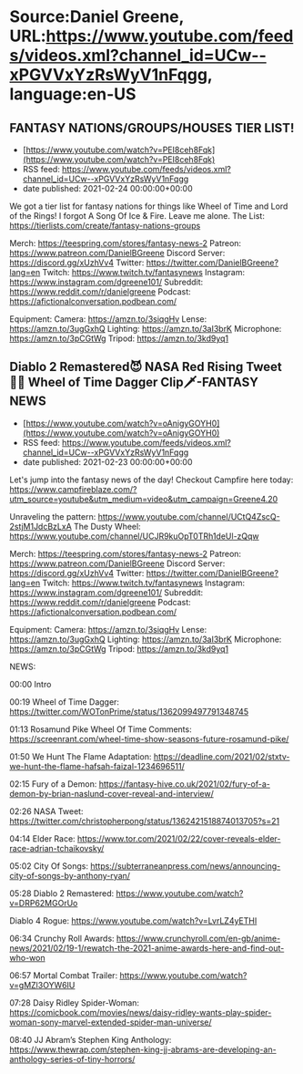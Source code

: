 # Source:Daniel Greene, URL:https://www.youtube.com/feeds/videos.xml?channel_id=UCw--xPGVVxYzRsWyV1nFqgg, language:en-US

## FANTASY NATIONS/GROUPS/HOUSES TIER LIST!
 - [https://www.youtube.com/watch?v=PEI8ceh8Fqk](https://www.youtube.com/watch?v=PEI8ceh8Fqk)
 - RSS feed: https://www.youtube.com/feeds/videos.xml?channel_id=UCw--xPGVVxYzRsWyV1nFqgg
 - date published: 2021-02-24 00:00:00+00:00

We got a tier list for fantasy nations for things like Wheel of Time and Lord of the Rings! I forgot A Song Of Ice & Fire. Leave me alone. 
The List: https://tierlists.com/create/fantasy-nations-groups  


Merch: https://teespring.com/stores/fantasy-news-2
Patreon: https://www.patreon.com/DanielBGreene
Discord Server: https://discord.gg/xUzhVv4
Twitter: https://twitter.com/DanielBGreene?lang=en
Twitch: https://www.twitch.tv/fantasynews
Instagram: https://www.instagram.com/dgreene101/
Subreddit: https://www.reddit.com/r/danielgreene 
Podcast: https://afictionalconversation.podbean.com/


Equipment: 
Camera: https://amzn.to/3siqgHv 
Lense: https://amzn.to/3ugGxhQ 
Lighting: https://amzn.to/3aI3brK 
Microphone: https://amzn.to/3pCGtWg 
Tripod: https://amzn.to/3kd9yq1

## Diablo 2 Remastered😈 NASA Red Rising Tweet🧑‍🚀 Wheel of Time Dagger Clip🗡️-FANTASY NEWS
 - [https://www.youtube.com/watch?v=oAnigyGOYH0](https://www.youtube.com/watch?v=oAnigyGOYH0)
 - RSS feed: https://www.youtube.com/feeds/videos.xml?channel_id=UCw--xPGVVxYzRsWyV1nFqgg
 - date published: 2021-02-23 00:00:00+00:00

Let's jump into the fantasy news of the day! 
Checkout Campfire here today: https://www.campfireblaze.com/?utm_source=youtube&utm_medium=video&utm_campaign=Greene4.20 

Unraveling the pattern: https://www.youtube.com/channel/UCtQ4ZscQ-2stjM1JdcBzLxA 
The Dusty Wheel: https://www.youtube.com/channel/UCJR9kuOpT0TRh1deUl-zQqw 

Merch: https://teespring.com/stores/fantasy-news-2
Patreon: https://www.patreon.com/DanielBGreene
Discord Server: https://discord.gg/xUzhVv4
Twitter: https://twitter.com/DanielBGreene?lang=en
Twitch: https://www.twitch.tv/fantasynews
Instagram: https://www.instagram.com/dgreene101/
Subreddit: https://www.reddit.com/r/danielgreene 
Podcast: https://afictionalconversation.podbean.com/

Equipment: 
Camera: https://amzn.to/3siqgHv 
Lense: https://amzn.to/3ugGxhQ 
Lighting: https://amzn.to/3aI3brK 
Microphone: https://amzn.to/3pCGtWg 
Tripod: https://amzn.to/3kd9yq1 

NEWS: 

00:00 Intro 

00:19 Wheel of Time Dagger: https://twitter.com/WOTonPrime/status/1362099497791348745   

01:13 Rosamund Pike Wheel Of Time Comments: https://screenrant.com/wheel-time-show-seasons-future-rosamund-pike/ 

01:50 We Hunt The Flame Adaptation: https://deadline.com/2021/02/stxtv-we-hunt-the-flame-hafsah-faizal-1234696511/ 

02:15 Fury of a Demon: https://fantasy-hive.co.uk/2021/02/fury-of-a-demon-by-brian-naslund-cover-reveal-and-interview/ 

02:26 NASA Tweet: https://twitter.com/christopherpong/status/1362421518874013705?s=21 

04:14 Elder Race: https://www.tor.com/2021/02/22/cover-reveals-elder-race-adrian-tchaikovsky/ 

05:02 City Of Songs: https://subterraneanpress.com/news/announcing-city-of-songs-by-anthony-ryan/ 

05:28 Diablo 2 Remastered: https://www.youtube.com/watch?v=DRP62MGOrUo 

Diablo 4 Rogue: https://www.youtube.com/watch?v=LvrLZ4yETHI 

06:34 Crunchy Roll Awards: https://www.crunchyroll.com/en-gb/anime-news/2021/02/19-1/rewatch-the-2021-anime-awards-here-and-find-out-who-won 

06:57 Mortal Combat Trailer: https://www.youtube.com/watch?v=gMZl3OYW6IU 

07:28 Daisy Ridley Spider-Woman: https://comicbook.com/movies/news/daisy-ridley-wants-play-spider-woman-sony-marvel-extended-spider-man-universe/ 

08:40  JJ Abram’s Stephen King Anthology: https://www.thewrap.com/stephen-king-jj-abrams-are-developing-an-anthology-series-of-tiny-horrors/

